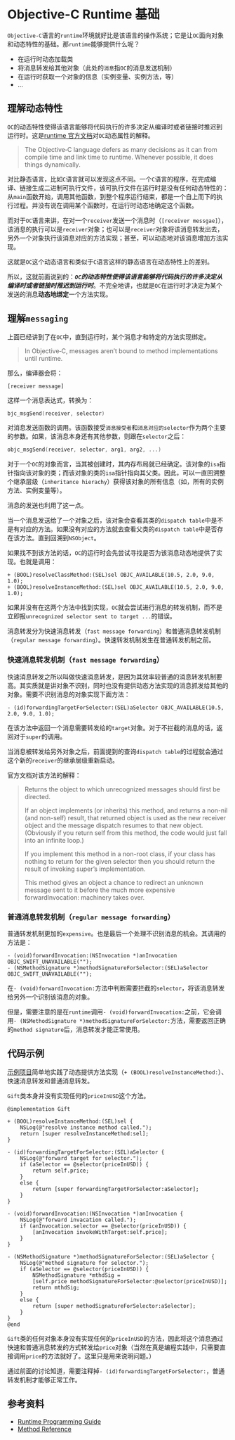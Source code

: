 # Objective-C Runtime 基础

`Objective-C`语言的`runtime`环境就好比是该语言的操作系统；它是让`OC`面向对象和动态特性的基础。那`runtime`能够提供什么呢？

- 在运行时动态加载类
- 将消息转发给其他对象（此处的`消息`指`OC`的消息发送机制）
- 在运行时获取一个对象的信息（实例变量、实例方法，等）
- ...

## 理解动态特性

`OC`的动态特性使得该语言能够将代码执行的许多决定从编译时或者链接时推迟到运行时。这是[runtime 官方文档](https://developer.apple.com/library/content/documentation/Cocoa/Conceptual/ObjCRuntimeGuide/Introduction/Introduction.html)对`OC`动态属性的解释。

> The Objective‐C language defers as many decisions as it can from compile time and link time to runtime. Whenever possible, it does things dynamically.

对比静态语言，比如`C`语言就可以发现这点不同。一个`C`语言的程序，在完成编译、链接生成二进制可执行文件，该可执行文件在运行时是没有任何动态特性的：从`main`函数开始，调用其他函数，到整个程序运行结束，都是一个自上而下的执行过程。并没有说在调用某个函数时，在运行时动态地确定这个函数。

而对于`OC`语言来讲，在对一个`receiver`发送一个消息时（`[receiver messgae]`），该消息的执行可以是`receiver`对象；也可以是`receiver`对象将该消息转发出去，另外一个对象执行该消息对应的方法实现；甚至，可以动态地对该消息增加方法实现。

这就是`OC`这个动态语言和类似于`C`语言这样的静态语言在动态特性上的差别。

所以，这就前面说到的：***`OC`的动态特性使得该语言能够将代码执行的许多决定从编译时或者链接时推迟到运行时***。不完全地讲，也就是`OC`在运行时才决定为某个发送的消息**动态地绑定**一个方法实现。

## 理解`messaging`

上面已经讲到了在`OC`中，直到运行时，某个消息才和特定的方法实现绑定。

> In Objective‐C, messages aren’t bound to method implementations until runtime. 

那么，编译器会将：

```objc
[receiver message]
```
这样一个消息表达式，转换为：

```c
bjc_msgSend(receiver, selector)
```
对消息发送函数的调用。该函数接受`消息接受者`和`消息对应的selector`作为两个主要的参数。如果，该消息本身还有其他参数，则跟在`selector`之后：

```c
objc_msgSend(receiver, selector, arg1, arg2, ...)
```

对于一个`OC`的对象而言，当其被创建时，其内存布局就已经确定。该对象的`isa`指针指向该对象的类；而该对象的类的`isa`指针指向其父类。因此，可以一直回溯整个继承层级（`inheritance hierachy`）获得该对象的所有信息（如，所有的实例方法、实例变量等）。

消息的发送也利用了这一点。

当一个消息发送给了一个对象之后，该对象会查看其类的`dispatch table`中是不是有对应的方法。如果没有对应的方法就去查看父类的`dispatch table`中是否存在该方法。直到回溯到`NSObject`。

如果找不到该方法的话，`OC`的运行时会先尝试寻找是否为该消息动态地提供了实现。也就是调用：

```objc
+ (BOOL)resolveClassMethod:(SEL)sel OBJC_AVAILABLE(10.5, 2.0, 9.0, 1.0);
+ (BOOL)resolveInstanceMethod:(SEL)sel OBJC_AVAILABLE(10.5, 2.0, 9.0, 1.0);
```
如果并没有在这两个方法中找到实现，`OC`就会尝试进行消息的转发机制，而不是立即报`unrecognized selector sent to target ...`的错误。

消息转发分为快速消息转发（`fast message forwarding`）和普通消息转发机制（`regular message forwarding`）。快速转发机制发生在普通转发机制之前。

### 快速消息转发机制（`fast message forwarding`）

快速消息转发之所以叫做快速消息转发，是因为其效率较普通的消息转发机制要高。其实质就是讲对象不识别，同时也没有提供动态方法实现的消息抓发给其他的对象。需要不识别消息的对象实现下面方法：

```objc
- (id)forwardingTargetForSelector:(SEL)aSelector OBJC_AVAILABLE(10.5, 2.0, 9.0, 1.0);
```

在该方法中返回一个消息需要转发给的`target`对象。对于不拦截的消息的话，返回对于`super`的调用。

当消息被转发给另外对象之后，前面提到的查询`dispatch table`的过程就会通过这个新的`receiver`的继承层级重新启动。

官方文档对该方法的解释：

> Returns the object to which unrecognized messages should first be directed. 
>
> If an object implements (or inherits) this method, and returns a non-nil (and non-self) result, that returned object is used as the new receiver object and the message dispatch resumes to that new object. (Obviously if you return self from this method, the code would just fall into an infinite loop.)
>
> If you implement this method in a non-root class, if your class has nothing to return for the given selector then you should return the result of invoking super’s implementation.
>
> This method gives an object a chance to redirect an unknown message sent to it before the much more expensive forwardInvocation: machinery takes over.

### 普通消息转发机制（`regular message forwarding`）

普通转发机制更加的`expensive`。也是最后一个处理不识别消息的机会。其调用的方法是：

```objc
- (void)forwardInvocation:(NSInvocation *)anInvocation OBJC_SWIFT_UNAVAILABLE("");
- (NSMethodSignature *)methodSignatureForSelector:(SEL)aSelector OBJC_SWIFT_UNAVAILABLE("");
```

在```- (void)forwardInvocation:```方法中判断需要拦截的`selector`，将该消息转发给另外一个识别该消息的对象。

但是，需要注意的是在`runtime`调用```- (void)forwardInvocation:```之前，它会调用```- (NSMethodSignature *)methodSignatureForSelector:```方法，需要返回正确的`method signature`后，消息转发才能正常使用。

## 代码示例

[示例项目](https://github.com/Alex1989Wang/Demos/tree/master/DemoProjects/OCRuntimeDemo)简单地实践了动态提供方法实现（`+ (BOOL)resolveInstanceMethod:`）、快速消息转发和普通消息转发。

`Gift`类本身并没有实现任何的`priceInUSD`这个方法。

```objc
@implementation Gift

+ (BOOL)resolveInstanceMethod:(SEL)sel {
    NSLog(@"resolve instance method called.");
    return [super resolveInstanceMethod:sel];
}

- (id)forwardingTargetForSelector:(SEL)aSelector {
    NSLog(@"forward target for selector.");
    if (aSelector == @selector(priceInUSD)) {
	    return self.price;
    }
    else {
	    return [super forwardingTargetForSelector:aSelector];
    }
}

- (void)forwardInvocation:(NSInvocation *)anInvocation {
    NSLog(@"forward invacation called.");
    if (anInvocation.selector == @selector(priceInUSD)) {
	    [anInvocation invokeWithTarget:self.price];
    }
}

- (NSMethodSignature *)methodSignatureForSelector:(SEL)aSelector {
    NSLog(@"method signature for selector.");
    if (aSelector == @selector(priceInUSD)) {
	    NSMethodSignature *mthdSig =
	    [self.price methodSignatureForSelector:@selector(priceInUSD)];
	    return mthdSig;
    }
    else {
	    return [super methodSignatureForSelector:aSelector];
    }
}
@end
```

`Gift`类的任何对象本身没有实现任何的`priceInUSD`的方法，因此将这个消息通过快速和普通消息转发的方式转发给`price`对象（当然在真是编程实践中，只需要直接调用`price`的方法就好了。这里只是用来说明问题。）

通过前面的讨论知道，需要注释掉`- (id)forwardingTargetForSelector:`，普通转发机制才能够正常工作。

## 参考资料

- [Runtime Programming Guide](https://developer.apple.com/library/content/documentation/Cocoa/Conceptual/ObjCRuntimeGuide/Introduction/Introduction.html)
- [Method Reference](https://developer.apple.com/documentation/objectivec/nsobject/1571955-forwardinvocation)
